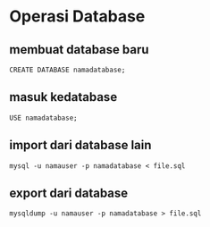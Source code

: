 # Operasi Database

## membuat database baru

```
CREATE DATABASE namadatabase;
```

## masuk kedatabase

```
USE namadatabase;
```

## import dari database lain

```
mysql -u namauser -p namadatabase < file.sql
```

## export dari database
```
mysqldump -u namauser -p namadatabase > file.sql
```